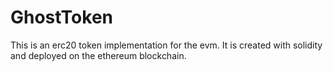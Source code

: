 # GhostToken
This is an erc20 token implementation for the evm.
It is created with solidity and deployed on the ethereum blockchain. 
